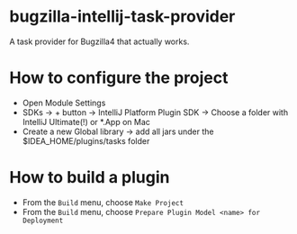 bugzilla-intellij-task-provider
===============================

A task provider for Bugzilla4 that actually works.

# How to configure the project

* Open Module Settings
* SDKs -> + button -> IntelliJ Platform Plugin SDK -> Choose a folder with IntelliJ Ultimate(!) or *.App on Mac
* Create a new Global library -> add all jars under the $IDEA_HOME/plugins/tasks folder

# How to build a plugin

* From the `Build` menu, choose `Make Project`
* From the `Build` menu, choose `Prepare Plugin Model <name> for Deployment`
